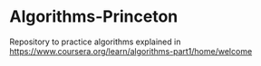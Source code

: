 # Algorithms-Princeton
Repository to practice algorithms explained in https://www.coursera.org/learn/algorithms-part1/home/welcome
